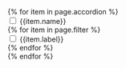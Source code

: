 <div class="accordion">
    {% for item in page.accordion %}
    <div>
        <input type="checkbox" name="filter_accordion" id="{{item.name}}" class="accordion__input">
        <label for="{{item.name}}" class="accordion__label">{{item.name}}</label>
        <div class="accordion__content">
        {% for item in page.filter %}
            <div class="filter__checkbox">
                <input type="checkbox" id="{{item.label}}" name="{{item.label}}" value="{{item.label}}">
                <label for="{{item.label}}">{{item.label}}</label>
            </div>
        {% endfor %}
        </div>
    </div>
    {% endfor %}
</div>